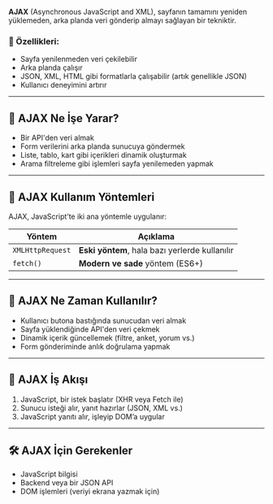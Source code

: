 
**AJAX** (Asynchronous JavaScript and XML), sayfanın tamamını yeniden yüklemeden, arka planda veri gönderip almayı sağlayan bir tekniktir.

### 🔹 Özellikleri:

- Sayfa yenilenmeden veri çekilebilir
- Arka planda çalışır
- JSON, XML, HTML gibi formatlarla çalışabilir (artık genellikle JSON)
- Kullanıcı deneyimini artırır

---

## 🔄 AJAX Ne İşe Yarar?

- Bir API'den veri almak
- Form verilerini arka planda sunucuya göndermek
- Liste, tablo, kart gibi içerikleri dinamik oluşturmak
- Arama filtreleme gibi işlemleri sayfa yenilemeden yapmak

---

## 🔧 AJAX Kullanım Yöntemleri

AJAX, JavaScript’te iki ana yöntemle uygulanır:

| Yöntem           | Açıklama                                       |
| ---------------- | ---------------------------------------------- |
| `XMLHttpRequest` | **Eski yöntem**, hala bazı yerlerde kullanılır |
| `fetch()`        | **Modern ve sade** yöntem (ES6+)               |

---

## 🔁 AJAX Ne Zaman Kullanılır?

- Kullanıcı butona bastığında sunucudan veri almak
- Sayfa yüklendiğinde API'den veri çekmek
- Dinamik içerik güncellemek (filtre, anket, yorum vs.)
- Form gönderiminde anlık doğrulama yapmak

---

## 🧠 AJAX İş Akışı

1. JavaScript, bir istek başlatır (XHR veya Fetch ile)
2. Sunucu isteği alır, yanıt hazırlar (JSON, XML vs.)
3. JavaScript yanıtı alır, işleyip DOM’a uygular

---

## 🛠 AJAX İçin Gerekenler

- JavaScript bilgisi
- Backend veya bir JSON API
- DOM işlemleri (veriyi ekrana yazmak için)